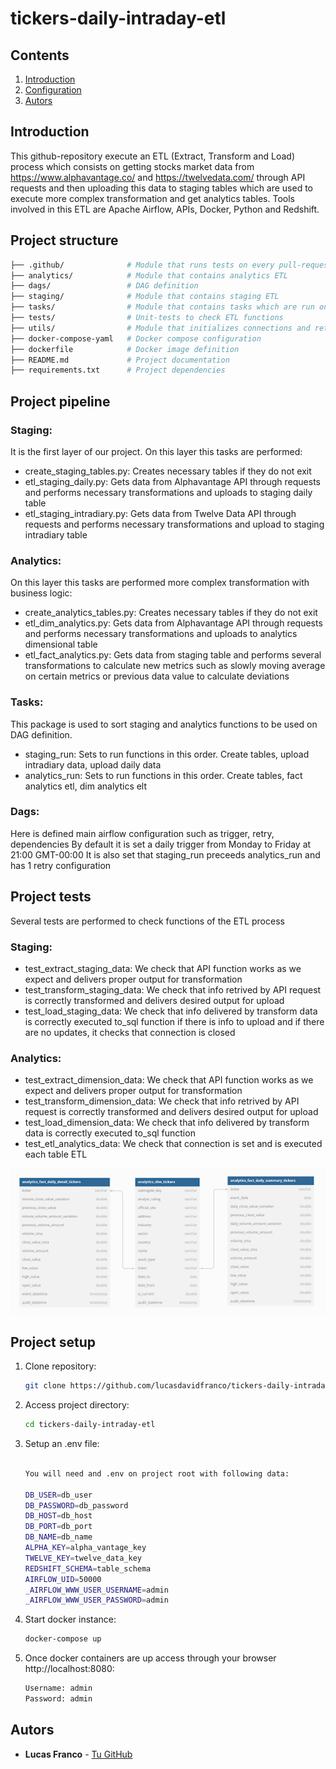 # tickers-daily-intraday-etl

## Contents
1. [Introduction](#introduction)
2. [Configuration](#configuration)
3. [Autors](#autors)

## Introduction

This github-repository execute an ETL (Extract, Transform and Load) process which consists on getting stocks market data from https://www.alphavantage.co/ and https://twelvedata.com/ through API requests and then uploading this data to staging tables which are used to execute more complex transformation and get analytics tables. Tools involved in this ETL are Apache Airflow, APIs, Docker, Python and Redshift.

## Project structure 

```bash
├── .github/              # Module that runs tests on every pull-request and push to main
├── analytics/            # Module that contains analytics ETL
├── dags/                 # DAG definition
├── staging/              # Module that contains staging ETL
├── tasks/                # Module that contains tasks which are run on DAG
├── tests/                # Unit-tests to check ETL functions
├── utils/                # Module that initializes connections and retrieves enviroment variables
├── docker-compose-yaml   # Docker compose configuration
├── dockerfile            # Docker image definition
├── README.md             # Project documentation
├── requirements.txt      # Project dependencies
```

## Project pipeline 

### Staging:

It is the first layer of our project. On this layer this tasks are performed: 

- create_staging_tables.py: Creates necessary tables if they do not exit
- etl_staging_daily.py: Gets data from Alphavantage API through requests and performs necessary transformations and uploads to staging daily table
- etl_staging_intradiary.py: Gets data from Twelve Data API through requests and performs necessary transformations and upload to staging intradiary table

### Analytics:

On this layer this tasks are performed more complex transformation with business logic: 

- create_analytics_tables.py: Creates necessary tables if they do not exit
- etl_dim_analytics.py: Gets data from Alphavantage API through requests and performs necessary transformations and uploads to analytics dimensional table
- etl_fact_analytics.py: Gets data from staging table and performs several transformations to calculate new metrics such as slowly moving average on certain metrics or previous data value to calculate deviations

### Tasks: 

This package is used to sort staging and analytics functions to be used on DAG definition.

- staging_run: Sets to run functions in this order. Create tables, upload intradiary data, upload daily data
- analytics_run: Sets to run functions in this order. Create tables, fact analytics etl, dim analytics elt

### Dags:

Here is defined main airflow configuration such as trigger, retry, dependencies
By default it is set a daily trigger from Monday to Friday at 21:00 GMT-00:00
It is also set that staging_run preceeds analytics_run and has 1 retry configuration

## Project tests 

Several tests are performed to check functions of the ETL process

### Staging:

- test_extract_staging_data: We check that API function works as we expect and delivers proper output for transformation
- test_transform_staging_data: We check that info retrived by API request is correctly transformed and delivers desired output for upload
- test_load_staging_data: We check that info delivered by transform data is correctly executed to_sql function if there is info to upload and if there are no updates, it checks that connection is closed

### Analytics:

- test_extract_dimension_data: We check that API function works as we expect and delivers proper output for transformation
- test_transform_dimension_data: We check that info retrived by API request is correctly transformed and delivers desired output for upload
- test_load_dimension_data: We check that info delivered by transform data is correctly executed to_sql function
- test_etl_analytics_data: We check that connection is set and is executed each table ETL

![alt text](Analytics_model.png)

## Project setup

1. Clone repository:
    ```bash
    git clone https://github.com/lucasdavidfranco/tickers-daily-intraday-etl.git
    ```

2. Access project directory:
    ```bash
    cd tickers-daily-intraday-etl
    ```

3. Setup an .env file:
    ```bash

    You will need and .env on project root with following data:
    
    DB_USER=db_user
    DB_PASSWORD=db_password
    DB_HOST=db_host
    DB_PORT=db_port
    DB_NAME=db_name
    ALPHA_KEY=alpha_vantage_key
    TWELVE_KEY=twelve_data_key
    REDSHIFT_SCHEMA=table_schema
    AIRFLOW_UID=50000
    _AIRFLOW_WWW_USER_USERNAME=admin
    _AIRFLOW_WWW_USER_PASSWORD=admin
    
    ```

4. Start docker instance:
    ```bash
    docker-compose up
    ```

5. Once docker containers are up access through your browser http://localhost:8080:
    ```bash
    Username: admin
    Password: admin
    ```

## Autors

- **Lucas Franco** - [Tu GitHub](https://github.com/lucasdavidfranco)


